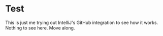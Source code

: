 # Test
This is just me trying out IntelliJ's GitHub integration to see how it works. Nothing to see here. Move along.
